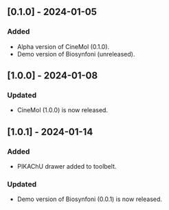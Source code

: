 ## [0.1.0] - 2024-01-05

### Added

- Alpha version of CineMol (0.1.0).
- Demo version of Biosynfoni (unreleased).

## [1.0.0] - 2024-01-08

### Updated

- CineMol (1.0.0) is now released.

## [1.0.1] - 2024-01-14

### Added

- PIKAChU drawer added to toolbelt.

### Updated

- Demo version of Biosynfoni (0.0.1) is now released.
